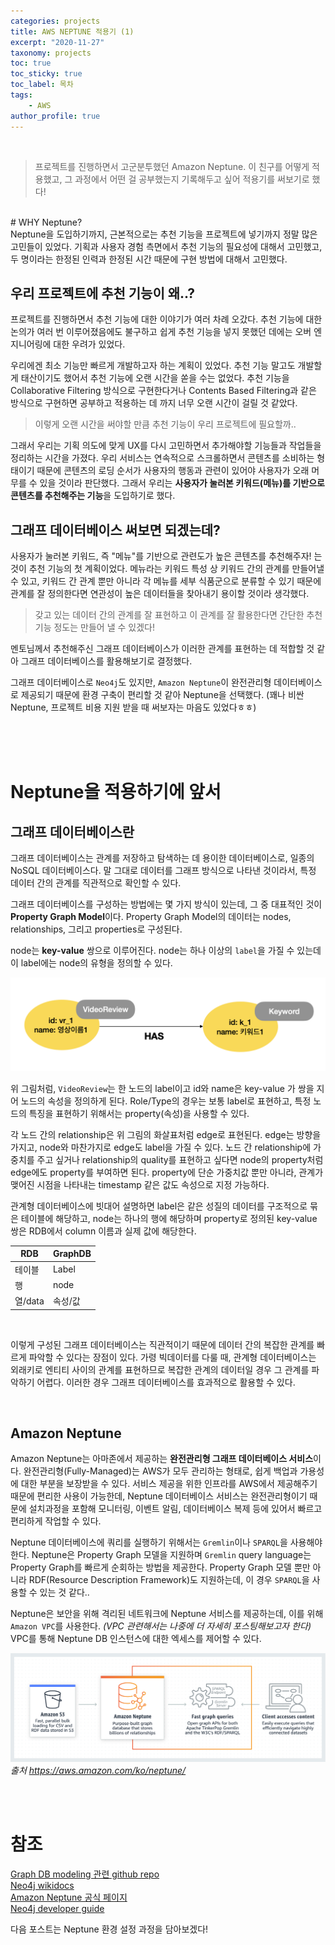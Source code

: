 ```yaml
---
categories: projects
title: AWS NEPTUNE 적용기 (1)
excerpt: "2020-11-27"
taxonomy: projects
toc: true
toc_sticky: true
toc_label: 목차
tags:
    - AWS
author_profile: true
---
```

<br>

>프로젝트를 진행하면서 고군분투했던 Amazon Neptune. 이 친구를 어떻게 적용했고, 그 과정에서 어떤 걸 공부했는지 기록해두고 싶어 적용기를 써보기로 했다!

<br>
# WHY Neptune?
<br>
Neptune을 도입하기까지, 근본적으로는 추천 기능을 프로젝트에 넣기까지 정말 많은 고민들이 있었다. 기획과 사용자 경험 측면에서 추천 기능의 필요성에 대해서 고민했고, 두 명이라는 한정된 인력과 한정된 시간 때문에 구현 방법에 대해서 고민했다. 

## 우리 프로젝트에 추천 기능이 왜..?

프로젝트를 진행하면서 추천 기능에 대한 이야기가 여러 차례 오갔다. 추천 기능에 대한 논의가 여러 번 이루어졌음에도 불구하고 쉽게 추천 기능을 넣지 못했던 데에는 오버 엔지니어링에 대한 우려가 있었다.  

우리에겐 최소 기능만 빠르게 개발하고자 하는 계획이 있었다. 추천 기능 말고도 개발할 게 태산이기도 했어서 추천 기능에 오랜 시간을 쏟을 수는 없었다. 추천 기능을 Collaborative Filtering 방식으로 구현한다거나 Contents Based Filtering과 같은 방식으로 구현하면 공부하고 적용하는 데 까지 너무 오랜 시간이 걸릴 것 같았다.  

> 이렇게 오랜 시간을 써야할 만큼 추천 기능이 우리 프로젝트에 필요할까..

그래서 우리는 기획 의도에 맞게 UX를 다시 고민하면서 추가해야할 기능들과 작업들을 정리하는 시간을 가졌다. 우리 서비스는 연속적으로 스크롤하면서 콘텐츠를 소비하는 형태이기 때문에 콘텐츠의 로딩 순서가 사용자의 행동과 관련이 있어야 사용자가 오래 머무를 수 있을 것이라 판단했다. 그래서 우리는 **사용자가 눌러본 키워드(메뉴)를 기반으로 콘텐츠를 추천해주는 기능**을 도입하기로 했다.  

## 그래프 데이터베이스 써보면 되겠는데?

사용자가 눌러본 키워드, 즉 "메뉴"를 기반으로 관련도가 높은 콘텐츠를 추천해주자! 는 것이 추천 기능의 첫 계획이었다. 메뉴라는 키워드 특성 상 키워드 간의 관계를 만들어낼 수 있고, 키워드 간 관계 뿐만 아니라 각 메뉴를 세부 식품군으로 분류할 수 있기 때문에 관계를 잘 정의한다면 연관성이 높은 데이터들을 찾아내기 용이할 것이라 생각했다.   

> 갖고 있는 데이터 간의 관계를 잘 표현하고 이 관계를 잘 활용한다면 간단한 추천 기능 정도는 만들어 낼 수 있겠다!

멘토님께서 추천해주신 그래프 데이터베이스가 이러한 관계를 표현하는 데 적합할 것 같아 그래프 데이터베이스를 활용해보기로 결정했다.

그래프 데이터베이스로 `Neo4j`도 있지만, `Amazon Neptune`이 완전관리형 데이터베이스로 제공되기 때문에 환경 구축이 편리할 것 같아 Neptune을 선택했다. (꽤나 비싼 Neptune, 프로젝트 비용 지원 받을 때 써보자는 마음도 있었다ㅎㅎ)

<br><br><br>

# Neptune을 적용하기에 앞서

## 그래프 데이터베이스란

그래프 데이터베이스는 관계를 저장하고 탐색하는 데 용이한 데이터베이스로, 일종의 NoSQL 데이터베이스다. 말 그대로 데이터를 그래프 방식으로 나타낸 것이라서, 특정 데이터 간의 관계를 직관적으로 확인할 수 있다.


그래프 데이터베이스를 구성하는 방법에는 몇 가지 방식이 있는데, 그 중 대표적인 것이 **Property Graph Model**이다. Property Graph Model의 데이터는 nodes, relationships, 그리고 properties로 구성된다.

node는 **key-value** 쌍으로 이루어진다. node는 하나 이상의 `label`을 가질 수 있는데 이 label에는 node의 유형을 정의할 수 있다.

![그래프 데이터베이스 node/label](/assets/images/aws-neptune/graphdb1.png)


위 그림처럼, `VideoReview`는 한 노드의 label이고 id와 name은 key-value 가 쌍을 지어 노드의 속성을 정의하게 된다. Role/Type의 경우는 보통 label로 표현하고, 특정 노드의 특징을 표현하기 위해서는 property(속성)을 사용할 수 있다. 


각 노드 간의 relationship은 위 그림의 화살표처럼 edge로 표현된다. edge는 방향을 가지고, node와 마찬가지로 edge도 label을 가질 수 있다. 노드 간 relationship에 가중치를 주고 싶거나 relationship의 quality를 표현하고 싶다면 node의 property처럼 edge에도 property를 부여하면 된다. property에 단순 가중치값 뿐만 아니라, 관계가 맺어진 시점을 나타내는 timestamp 같은 값도 속성으로 지정 가능하다.


관계형 데이터베이스에 빗대어 설명하면 label은 같은 성질의 데이터를 구조적으로 묶은 테이블에 해당하고, node는 하나의 행에 해당하며 property로 정의된 key-value 쌍은 RDB에서 column 이름과 실제 값에 해당한다.

| RDB    | GraphDB |
|--------|---------|
| 테이블   | Label  |
| 행      | node   |
| 열/data | 속성/값  |

<br>

이렇게 구성된 그래프 데이터베이스는 직관적이기 때문에 데이터 간의 복잡한 관계를 빠르게 파악할 수 있다는 장점이 있다. 가령 빅데이터를 다룰 때, 관계형 데이터베이스는 외래키로 엔티티 사이의 관계를 표현하므로 복잡한 관계의 데이터일 경우 그 관계를 파악하기 어렵다. 이러한 경우 그래프 데이터베이스를 효과적으로 활용할 수 있다. 

<br>

## Amazon Neptune


Amazon Neptune는 아마존에서 제공하는 **완전관리형 그래프 데이터베이스 서비스**이다. 완전관리형(Fully-Managed)는 AWS가 모두 관리하는 형태로, 쉽게 백업과 가용성에 대한 부분을 보장받을 수 있다. 서비스 제공을 위한 인프라를 AWS에서 제공해주기 때문에 편리한 사용이 가능한데, Neptune 데이터베이스 서비스는 완전관리형이기 때문에 설치과정을 포함해 모니터링, 이벤트 알림, 데이터베이스 복제 등에 있어서 빠르고 편리하게 작업할 수 있다.

Neptune 데이터베이스에 쿼리를 실행하기 위해서는 `Gremlin`이나 `SPARQL`을 사용해야 한다. Neptune은 Property Graph 모델을 지원하며 `Gremlin` query language는 Property Graph를 빠르게 순회하는 방법을 제공한다. Property Graph 모델 뿐만 아니라 RDF(Resource Description Framework)도 지원하는데, 이 경우 `SPARQL`을 사용할 수 있는 것 같다..

Neptune은 보안을 위해 격리된 네트워크에 Neptune 서비스를 제공하는데, 이를 위해 `Amazon VPC`를 사용한다. *(VPC 관련해서는 나중에 더 자세히 포스팅해보고자 한다)* VPC를 통해 Neptune DB 인스턴스에 대한 엑세스를 제어할 수 있다.

![amazon neptune 작동 방식](/assets/images/aws-neptune/neptune.png)
*출처 https://aws.amazon.com/ko/neptune/*

<br><br>


# 참조
[Graph DB modeling 관련 github repo](https://github.com/aws-samples/aws-dbs-refarch-graph/tree/master/src/graph-data-modelling)  
[Neo4j wikidocs](https://wikidocs.net/50716)   
[Amazon Neptune 공식 페이지](https://aws.amazon.com/ko/neptune/)  
[Neo4j developer guide](https://neo4j.com/developer/graph-database/)


다음 포스트는 Neptune 환경 설정 과정을 담아보겠다!
